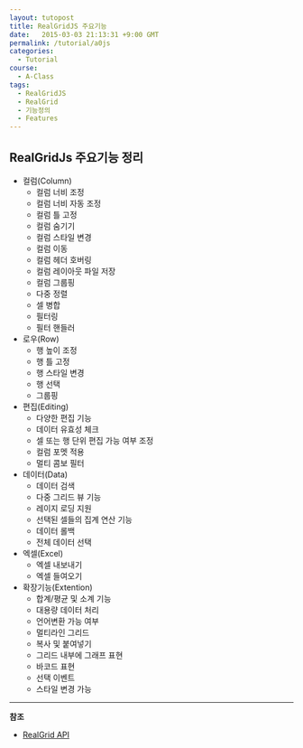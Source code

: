 ```yaml
---
layout: tutopost
title: RealGridJS 주요기능
date:   2015-03-03 21:13:31 +9:00 GMT
permalink: /tutorial/a0js
categories:
  - Tutorial
course:
  - A-Class
tags: 
  - RealGridJS
  - RealGrid
  - 기능정의
  - Features
---
```


## RealGridJs 주요기능 정리

* 컬럼(Column)
    - 컬럼 너비 조정
    - 컬럼 너비 자동 조정
    - 컬럼 틀 고정 
    - 컬럼 숨기기 
    - 컬럼 스타일 변경 
    - 컬럼 이동 
    - 컬럼 헤더 호버링
    - 컬럼 레이아웃 파일 저장 
    - 컬럼 그룹핑 
    - 다중 정렬 
    - 셀 병합
    - 필터링 
    - 필터 핸들러
* 로우(Row)
    - 행 높이 조정 
    - 행 틀 고정 
    - 행 스타일 변경 
    - 행 선택
    - 그룹핑 
* 편집(Editing)
    - 다양한 편집 기능 
    - 데이터 유효성 체크 
    - 셀 또는 행 단위 편집 가능 여부 조정 
    - 컬럼 포멧 적용
    - 멀티 콤보 필터 
* 데이터(Data)
    - 데이터 검색 
    - 다중 그리드 뷰 기능
    - 레이지 로딩 지원
    - 선택된 셀들의 집계 연산 기능
    - 데이터 롤백
    - 전체 데이터 선택
* 엑셀(Excel)
    - 엑셀 내보내기
    - 엑셀 들여오기 
* 확장기능(Extention)
    - 합계/평균 및 소계 기능
    - 대용량 데이터 처리
    - 언어변환 가능 여부
    - 멀티라인 그리드
    - 복사 및 붙여넣기 
    - 그리드 내부에 그래프 표현 
    - 바코드 표현 
    - 선택 이벤트
    - 스타일 변경 가능

---
**참조**

* [RealGrid API](http://help.realgrid.com/api)